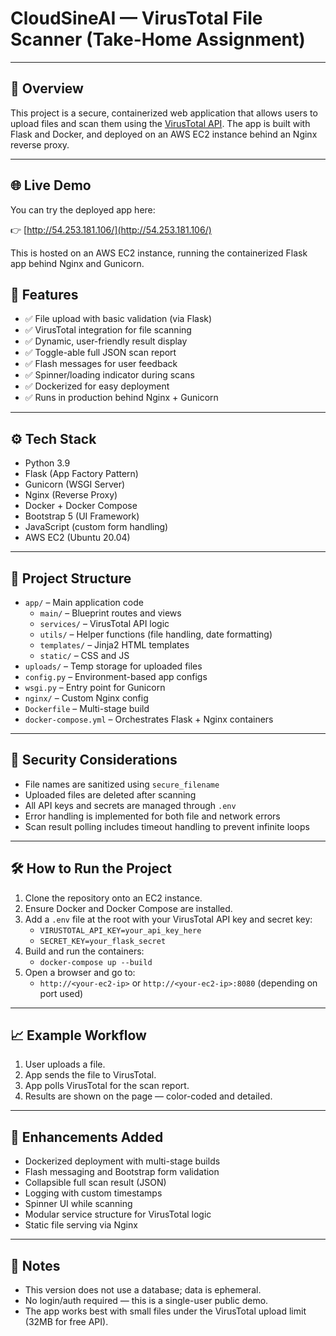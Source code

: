 # CloudSineAI — VirusTotal File Scanner (Take-Home Assignment)

---

## 🧠 Overview

This project is a secure, containerized web application that allows users to upload files and scan them using the [VirusTotal API](https://developers.virustotal.com/). The app is built with Flask and Docker, and deployed on an AWS EC2 instance behind an Nginx reverse proxy.

---

## 🌐 Live Demo

You can try the deployed app here:

👉 [http://54.253.181.106/](http://54.253.181.106/)

This is hosted on an AWS EC2 instance, running the containerized Flask app behind Nginx and Gunicorn.

## 🚀 Features

- ✅ File upload with basic validation (via Flask)
- ✅ VirusTotal integration for file scanning
- ✅ Dynamic, user-friendly result display
- ✅ Toggle-able full JSON scan report
- ✅ Flash messages for user feedback
- ✅ Spinner/loading indicator during scans
- ✅ Dockerized for easy deployment
- ✅ Runs in production behind Nginx + Gunicorn

---

## ⚙️ Tech Stack

- Python 3.9
- Flask (App Factory Pattern)
- Gunicorn (WSGI Server)
- Nginx (Reverse Proxy)
- Docker + Docker Compose
- Bootstrap 5 (UI Framework)
- JavaScript (custom form handling)
- AWS EC2 (Ubuntu 20.04)

---

## 📂 Project Structure

- `app/` – Main application code
  - `main/` – Blueprint routes and views
  - `services/` – VirusTotal API logic
  - `utils/` – Helper functions (file handling, date formatting)
  - `templates/` – Jinja2 HTML templates
  - `static/` – CSS and JS
- `uploads/` – Temp storage for uploaded files
- `config.py` – Environment-based app configs
- `wsgi.py` – Entry point for Gunicorn
- `nginx/` – Custom Nginx config
- `Dockerfile` – Multi-stage build
- `docker-compose.yml` – Orchestrates Flask + Nginx containers

---

## 🔐 Security Considerations

- File names are sanitized using `secure_filename`
- Uploaded files are deleted after scanning
- All API keys and secrets are managed through `.env`
- Error handling is implemented for both file and network errors
- Scan result polling includes timeout handling to prevent infinite loops

---

## 🛠 How to Run the Project

1. Clone the repository onto an EC2 instance.
2. Ensure Docker and Docker Compose are installed.
3. Add a `.env` file at the root with your VirusTotal API key and secret key:
   - `VIRUSTOTAL_API_KEY=your_api_key_here`
   - `SECRET_KEY=your_flask_secret`
4. Build and run the containers:
   - `docker-compose up --build`
5. Open a browser and go to:
   - `http://<your-ec2-ip>` or `http://<your-ec2-ip>:8080` (depending on port used)

---

## 📈 Example Workflow

1. User uploads a file.
2. App sends the file to VirusTotal.
3. App polls VirusTotal for the scan report.
4. Results are shown on the page — color-coded and detailed.

---

## 🌟 Enhancements Added

- Dockerized deployment with multi-stage builds
- Flash messaging and Bootstrap form validation
- Collapsible full scan result (JSON)
- Logging with custom timestamps
- Spinner UI while scanning
- Modular service structure for VirusTotal logic
- Static file serving via Nginx

---

## 📌 Notes

- This version does not use a database; data is ephemeral.
- No login/auth required — this is a single-user public demo.
- The app works best with small files under the VirusTotal upload limit (32MB for free API).
